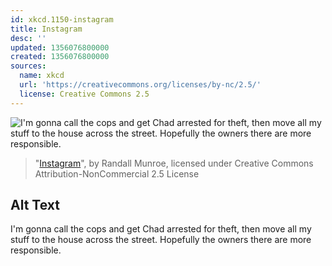 ```yaml
---
id: xkcd.1150-instagram
title: Instagram
desc: ''
updated: 1356076800000
created: 1356076800000
sources:
  name: xkcd
  url: 'https://creativecommons.org/licenses/by-nc/2.5/'
  license: Creative Commons 2.5
---
```

![I'm gonna call the cops and get Chad arrested for theft, then move all my stuff to the house across the street. Hopefully the owners there are more responsible.](https://imgs.xkcd.com/comics/instagram.png)
> "[Instagram](https://xkcd.com/1150/)", by Randall Munroe, licensed under Creative Commons Attribution-NonCommercial 2.5 License

## Alt Text
I'm gonna call the cops and get Chad arrested for theft, then move all my stuff to the house across the street. Hopefully the owners there are more responsible.
